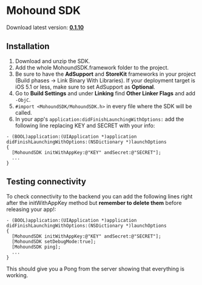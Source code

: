 # Mohound SDK
Download latest version: [**0.1.10**](https://www.dropbox.com/s/fnxhad9kgb9ovtf/MohoundSDK-0.1.10.zip)

## Installation
1. Download and unzip the SDK.
2. Add the whole MohoundSDK.framework folder to the project.
3. Be sure to have the **AdSupport** and **StoreKit** frameworks in your project (Build phases -> Link Binary With 
Libraries). If your deployment target is iOS 5.1 or less, make sure to set AdSupport as **Optional**.
4. Go to **Build Settings** and under **Linking** find **Other Linker Flags** and add ``-ObjC``.
5. ``#import <MohoundSDK/MohoundSDK.h>`` in every file where the SDK will be called.
6. In your app's ``application:didFinishLaunchingWithOptions:`` add the following line replacing KEY and SECRET with
   your info:  

```objc    
- (BOOL)application:(UIApplication *)application didFinishLaunchingWithOptions:(NSDictionary *)launchOptions
{
  [MohoundSDK initWithAppKey:@"KEY" andSecret:@"SECRET"];
  ...
}
```

## Testing connectivity
To check connectivity to the backend you can add the following lines right after the initWithAppKey method but **remember 
to delete them** before releasing your app!:

```objc 
- (BOOL)application:(UIApplication *)application didFinishLaunchingWithOptions:(NSDictionary *)launchOptions
{
  [MohoundSDK initWithAppKey:@"KEY" andSecret:@"SECRET"];
  [MohoundSDK setDebugMode:true];
  [MohoundSDK ping];
  ...
}
```

This should give you a Pong from the server showing that everything is working.

